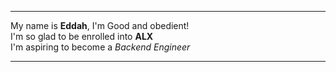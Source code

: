 <hr>
My name is <b>Eddah</b>, I'm Good and obedient!
<br>
I'm  so glad to be enrolled into <b>ALX</b>
<br>
I'm aspiring to become a  <em>Backend Engineer</em>
<hr>

